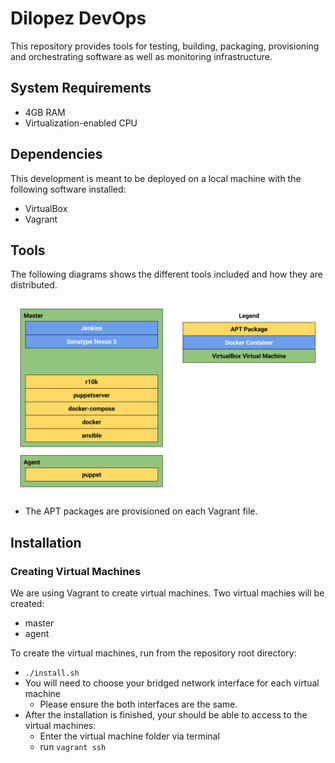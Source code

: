 #  Dilopez DevOps #
This repository provides tools for testing, building, packaging, provisioning 
and orchestrating software as well as monitoring infrastructure.

## System Requirements ## 

* 4GB RAM
* Virtualization-enabled CPU

## Dependencies ##
This development is meant to be deployed on a local machine with the following 
software installed:

* VirtualBox
* Vagrant 

## Tools ## 
The following diagrams shows the different tools included and how they are 
distributed.

![Modules](./docs/images/tools.svg)

* The APT packages are provisioned on each Vagrant file.

## Installation ##
### Creating Virtual Machines ###
We are using Vagrant to create virtual machines. Two virtual machies will be created:
* master
* agent

To create the virtual machines, run from the repository root directory:
* `./install.sh` 
* You will need to choose your bridged network interface for each virtual machine
  * Please ensure the both interfaces are the same.
* After the installation is finished, your should be able to access to the virtual machines:
  * Enter the virtual machine folder via terminal
  * run `vagrant ssh`
